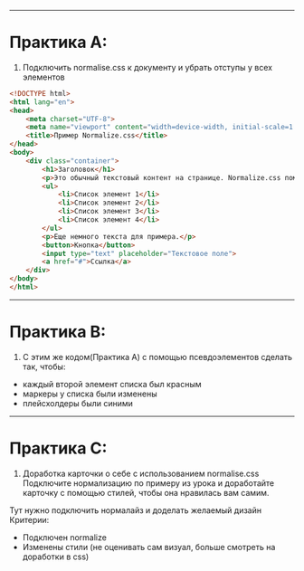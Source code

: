 

---
# Практика А:

1.  Подключить normalise.css к документу и убрать отступы у всех элементов

```html
<!DOCTYPE html>
<html lang="en">
<head>
    <meta charset="UTF-8">
    <meta name="viewport" content="width=device-width, initial-scale=1.0">
    <title>Пример Normalize.css</title>   
</head>
<body>
    <div class="container">
        <h1>Заголовок</h1>
        <p>Это обычный текстовый контент на странице. Normalize.css помогает установить более предсказуемые и единообразные стили для разных браузеров, так что текст выглядит более согласованным.</p>
        <ul>
            <li>Список элемент 1</li>
            <li>Список элемент 2</li>
            <li>Список элемент 3</li>
            <li>Список элемент 4</li>
        </ul>
        <p>Еще немного текста для примера.</p>
        <button>Кнопка</button>
        <input type="text" placeholder="Текстовое поле">
        <a href="#">Ссылка</a>
    </div>
</body>
</html>


```

--- 
# Практика B: 
1. С этим же кодом(Практика А) с помощью псевдоэлементов сделать так, чтобы:
- каждый второй элемент списка был красным
- маркеры у списка были изменены
- плейсхолдеры были синими

--- 
# Практика C:

1.  Доработка карточки о себе с использованием normalise.css
Подключите нормализацию по примеру из урока и доработайте карточку с помощью стилей, чтобы она нравилась вам самим.

Тут нужно подключить нормалайз и доделать желаемый дизайн
Критерии:
- Подключен normalize 
- Изменены стили (не оценивать сам визуал, больше смотреть на доработки в css)


 